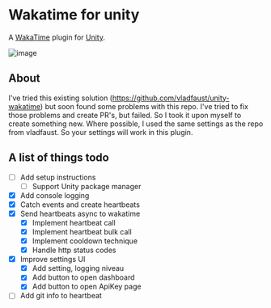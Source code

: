 # Wakatime for unity
A [WakaTime](https://wakatime.com/) plugin for [Unity](https://unity.com/).

![image](https://user-images.githubusercontent.com/38683014/189323731-9c517a5a-6ffd-4567-b322-e919e96564a7.png)


## About
I've tried this existing solution (https://github.com/vladfaust/unity-wakatime) but soon found some problems with this repo. I've tried to fix those problems and create PR's, but failed. So I took it upon myself to create something new. Where possible, I used the same settings as the repo from vladfaust. So your settings will work in this plugin.

## A list of things todo

 - [ ] Add setup instructions
	 - [ ] Support Unity package manager
 - [x] Add console logging
 - [x] Catch events and create heartbeats
 - [x] Send heartbeats async to wakatime
	 - [x] Implement heartbeat call
	 - [x] Implement heartbeat bulk call
	 - [x] Implement cooldown technique
	 - [x] Handle http status codes
 - [x] Improve settings UI
	 - [x] Add setting, logging niveau
	 - [x] Add button to open dashboard
	 - [x] Add button to open ApiKey page
 - [ ] Add git info to heartbeat
